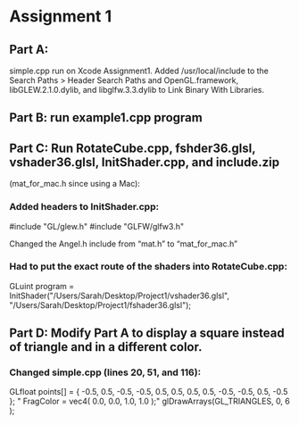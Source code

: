 # Assignment 1

## Part A: 
simple.cpp run on Xcode Assignment1. Added /usr/local/include to the Search Paths > Header Search Paths and OpenGL.framework, libGLEW.2.1.0.dylib, and libglfw.3.3.dylib to Link Binary With Libraries.
 
## Part B: run example1.cpp program
 

## Part C: Run RotateCube.cpp, fshder36.glsl, vshader36.glsl, InitShader.cpp, and include.zip
(mat_for_mac.h since using a Mac):
### Added headers to InitShader.cpp:
#include "GL/glew.h"
#include "GLFW/glfw3.h" 

Changed the Angel.h include from “mat.h” to “mat_for_mac.h”
### Had to put the exact route of the shaders into RotateCube.cpp:
GLuint program = InitShader("/Users/Sarah/Desktop/Project1/vshader36.glsl", "/Users/Sarah/Desktop/Project1/fshader36.glsl");


## Part D: Modify Part A to display a square instead of triangle and in a different color.
### Changed simple.cpp (lines 20, 51, and 116):
GLfloat points[] = { -0.5, 0.5, -0.5, -0.5, 0.5, 0.5, 0.5, 0.5, -0.5, -0.5, 0.5, -0.5 };
"	FragColor = vec4( 0.0, 0.0, 1.0, 1.0 );"
glDrawArrays(GL_TRIANGLES, 0, 6 );


